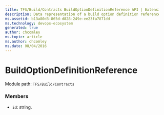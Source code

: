 ```yaml
---
title: TFS/Build/Contracts BuildOptionDefinitionReference API | Extensions for Azure DevOps Services
description: Data representation of a build option definition reference.
ms.assetid: b13a80d3-865d-d828-249e-ee23fa7871dd
ms.technology: devops-ecosystem
generated: true
author: chcomley
ms.topic: article
ms.author: chcomley
ms.date: 08/04/2016
---
```


# BuildOptionDefinitionReference

Module path: `TFS/Build/Contracts`


### Members

* `id`: string. 


